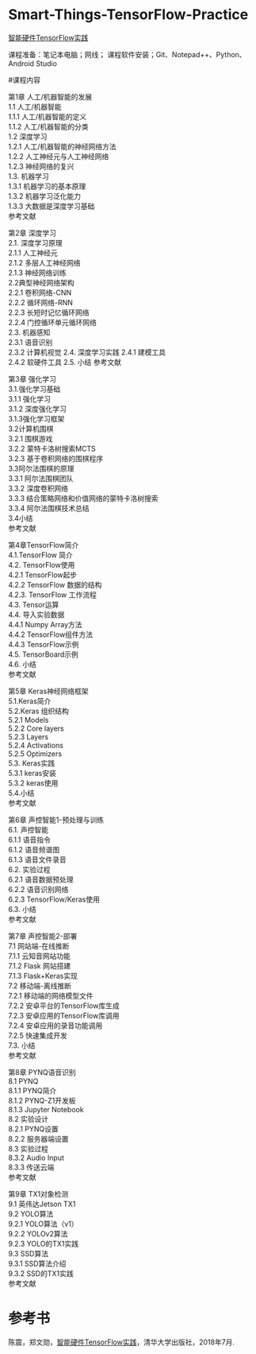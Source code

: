 # Smart-Things-TensorFlow-Practice
[智能硬件TensorFlow实践](https://item.jd.com/12400108.html)

课程准备：笔记本电脑；网线；
课程软件安装；Git、Notepad++、Python、Android Studio

#课程内容

第1章 人工/机器智能的发展  
1.1 人工/机器智能  
1.1.1 人工/机器智能的定义  
1.1.2 人工/机器智能的分类  
1.2 深度学习  
1.2.1 人工/机器智能的神经网络方法  
1.2.2 人工神经元与人工神经网络  
1.2.3 神经网络的复兴  
1.3. 机器学习  
1.3.1 机器学习的基本原理  
1.3.2 机器学习泛化能力  
1.3.3 大数据是深度学习基础  
参考文献  

第2章 深度学习  
2.1. 深度学习原理  
2.1.1 人工神经元  	
2.1.2 多层人工神经网络  	
2.1.3 神经网络训练   
2.2典型神经网络架构  	
2.2.1 卷积网络-CNN  	
2.2.2 循环网络-RNN  	
2.2.3 长短时记忆循环网络  	
2.2.4 门控循环单元循环网络  	
2.3. 机器感知  	
2.3.1 语音识别  	
2.3.2 计算机视觉	
2.4. 深度学习实践	
2.4.1 建模工具	
2.4.2 软硬件工具	
2.5. 小结	
参考文献	

第3章 强化学习  	
3.1.强化学习基础	  
3.1.1 强化学习  	
3.1.2 深度强化学习  	
3.1.3强化学习框架	  
3.2计算机围棋  	
3.2.1 围棋游戏  	
3.2.2 蒙特卡洛树搜索MCTS  	
3.2.3 基于卷积网络的围棋程序  	
3.3阿尔法围棋的原理  	
3.3.1 阿尔法围棋团队  	
3.3.2 深度卷积网络  	
3.3.3 结合策略网络和价值网络的蒙特卡洛树搜索  	
3.3.4 阿尔法围棋技术总结  	
3.4小结  	
参考文献	  

第4章TensorFlow简介  	
4.1.TensorFlow 简介  	
4.2. TensorFlow使用  	
4.2.1 TensorFlow起步  	
4.2.2 TensorFlow 数据的结构  	
4.2.3. TensorFlow 工作流程  	
4.3. Tensor运算  	
4.4. 导入实验数据  	
4.4.1 Numpy Array方法  	
4.4.2 TensorFlow组件方法  	
4.4.3 TensorFlow示例  	
4.5. TensorBoard示例  	
4.6. 小结   
参考文献  	

第5章 Keras神经网络框架  	
5.1.Keras简介  	
5.2.Keras 组织结构  	
5.2.1 Models  	
5.2.2 Core layers  	
5.2.3 Layers  	
5.2.4 Activations  	
5.2.5 Optimizers  	
5.3. Keras实践  	
5.3.1 keras安装  	
5.3.2 keras使用  	
5.4.小结  	
参考文献  	

第6章 声控智能1-预处理与训练  	
6.1. 声控智能  	
6.1.1 语音指令  	
6.1.2 语音频谱图  	
6.1.3 语音文件录音  	
6.2. 实验过程  	
6.2.1 语音数据预处理  	
6.2.2 语音识别网络  	
6.2.3 TensorFlow/Keras使用  	
6.3. 小结  	
参考文献  	

第7章 声控智能2-部署  	
7.1 网站端-在线推断  	
7.1.1 云知音网站功能  	
7.1.2 Flask 网站搭建  	
7.1.3 Flask+Keras实现  	
7.2 移动端-离线推断  	
7.2.1 移动端的网络模型文件  	
7.2.2 安卓平台的TensorFlow库生成  	
7.2.3 安卓应用的TensorFlow库调用  	
7.2.4 安卓应用的录音功能调用  	
7.2.5 快速集成开发  	
7.3. 小结  	 
参考文献  	

第8章 PYNQ语音识别  	
8.1 PYNQ  	
8.1.1 PYNQ简介  	
8.1.2 PYNQ-Z1开发板  	
8.1.3 Jupyter Notebook  	
8.2 实验设计  	
8.2.1 PYNQ设置  	
8.2.2 服务器端设置  	
8.3 实验过程  	
8.3.2 Audio Input  	
8.3.3 传送云端  	
参考文献  	

第9章  TX1对象检测  	
 9.1 英伟达Jetson TX1  	
 9.2 YOLO算法  	
 9.2.1  YOLO算法（v1）  	
 9.2.2  YOLOv2算法  	
 9.2.3 YOLO的TX1实践  	
 9.3 SSD算法  	
 9.3.1 SSD算法介绍  	
 9.3.2 SSD的TX1实践  	
参考文献	


# 参考书 
陈震，郑文勋，[智能硬件TensorFlow实践](https://item.jd.com/12400108.html)，清华大学出版社，2018年7月. 
